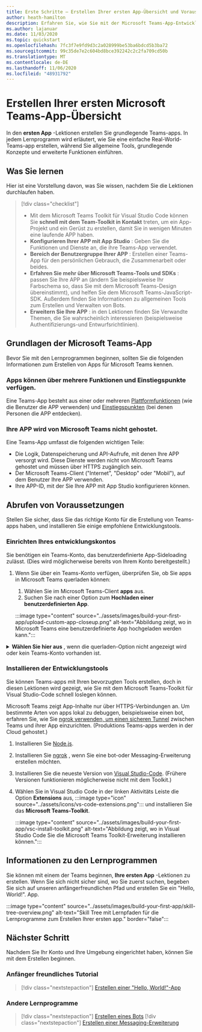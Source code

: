 ```yaml
---
title: Erste Schritte – Erstellen Ihrer ersten App-Übersicht und Voraussetzungen
author: heath-hamilton
description: Erfahren Sie, wie Sie mit der Microsoft Teams-App-Entwicklung beginnen und Ihre Umgebung einrichten.
ms.author: lajanuar
ms.date: 11/03/2020
ms.topic: quickstart
ms.openlocfilehash: 7fc3f7e9fd9d3c2a028999be53ba6bdcd5b3ba72
ms.sourcegitcommit: 99c35de7e2c604bd8bce392242c2c2fa709cd50b
ms.translationtype: MT
ms.contentlocale: de-DE
ms.lasthandoff: 11/06/2020
ms.locfileid: "48931792"
---
```

# <a name="build-your-first-microsoft-teams-app-overview"></a>Erstellen Ihrer ersten Microsoft Teams-App-Übersicht

In den **ersten App** -Lektionen erstellen Sie grundlegende Teams-apps. In jedem Lernprogramm wird erläutert, wie Sie eine einfache Real-World-Teams-app erstellen, während Sie allgemeine Tools, grundlegende Konzepte und erweiterte Funktionen einführen.

## <a name="what-youll-learn"></a>Was Sie lernen

Hier ist eine Vorstellung davon, was Sie wissen, nachdem Sie die Lektionen durchlaufen haben.

> [!div class="checklist"]
  >
  > * Mit dem Microsoft Teams Toolkit für Visual Studio Code können Sie **schnell mit dem Team-Toolkit in Kontakt** treten, um ein App-Projekt und ein Gerüst zu erstellen, damit Sie in wenigen Minuten eine laufende APP haben.
  > * **Konfigurieren Ihrer APP mit App Studio** : Geben Sie die Funktionen und Dienste an, die ihre Teams-App verwendet.
  > * **Bereich der Benutzergruppe Ihrer APP** : Erstellen einer Teams-App für den persönlichen Gebrauch, die Zusammenarbeit oder beides.
  > * **Erfahren Sie mehr über Microsoft Teams-Tools und SDKs** : passen Sie Ihre APP an (ändern Sie beispielsweise Ihr Farbschema so, dass Sie mit dem Microsoft Teams-Design übereinstimmt), und helfen Sie dem Microsoft Teams-JavaScript-SDK. Außerdem finden Sie Informationen zu allgemeinen Tools zum Erstellen und Verwalten von Bots.
  > * **Erweitern Sie Ihre APP** : in den Lektionen finden Sie Verwandte Themen, die Sie wahrscheinlich interessieren (beispielsweise Authentifizierungs-und Entwurfsrichtlinien).

## <a name="teams-app-fundamentals"></a>Grundlagen der Microsoft Teams-App

Bevor Sie mit den Lernprogrammen beginnen, sollten Sie die folgenden Informationen zum Erstellen von Apps für Microsoft Teams kennen.

### <a name="apps-can-have-multiple-capabilities-and-entry-points"></a>Apps können über mehrere Funktionen und Einstiegspunkte verfügen.

Eine Teams-App besteht aus einer oder mehreren [Plattformfunktionen](../concepts/capabilities-overview.md) (wie die Benutzer die APP verwenden) und [Einstiegspunkten](../concepts/extensibility-points.md) (bei denen Personen die APP entdecken).

### <a name="teams-doesnt-host-your-app"></a>Ihre APP wird von Microsoft Teams nicht gehostet.

Eine Teams-App umfasst die folgenden wichtigen Teile:

* Die Logik, Datenspeicherung und API-Aufrufe, mit denen Ihre APP versorgt wird. Diese Dienste werden nicht von Microsoft Teams gehostet und müssen über HTTPS zugänglich sein.
* Der Microsoft Teams-Client ("Internet", "Desktop" oder "Mobil"), auf dem Benutzer Ihre APP verwenden.
* Ihre APP-ID, mit der Sie Ihre APP mit App Studio konfigurieren können.

## <a name="get-prerequisites"></a>Abrufen von Voraussetzungen

Stellen Sie sicher, dass Sie das richtige Konto für die Erstellung von Teams-apps haben, und installieren Sie einige empfohlene Entwicklungstools.

### <a name="set-up-your-development-account"></a>Einrichten Ihres entwicklungskontos

Sie benötigen ein Teams-Konto, das benutzerdefinierte App-Sideloading zulässt. (Dies wird möglicherweise bereits von Ihrem Konto bereitgestellt.)

1. Wenn Sie über ein Teams-Konto verfügen, überprüfen Sie, ob Sie apps in Microsoft Teams querladen können:
    1. Wählen Sie im Microsoft Teams-Client **apps** aus.
    1. Suchen Sie nach einer Option zum **Hochladen einer benutzerdefinierten App**.

    :::image type="content" source="../assets/images/build-your-first-app/upload-custom-app-closeup.png" alt-text="Abbildung zeigt, wo in Microsoft Teams eine benutzerdefinierte App hochgeladen werden kann.":::

<!-- markdownlint-disable MD033 -->
<details>

<summary><b>Wählen Sie hier aus</b> , wenn die querladen-Option nicht angezeigt wird oder kein Teams-Konto vorhanden ist.</summary>

Sie können ein kostenloses Test Konto für Teams erhalten, das App-Sideloading ermöglicht, indem Sie dem Microsoft 365-Entwicklerprogramm beitreten. (Der Registrierungsvorgang dauert ungefähr zwei Minuten.)

1. Wechseln Sie zum [Microsoft 365-Entwicklerprogramm](https://developer.microsoft.com/microsoft-365/dev-program).
1. Wählen Sie **jetzt beitreten** aus, und folgen Sie den Anweisungen auf dem Bildschirm.
1. Wenn Sie zum Begrüßungsbildschirm gelangen, wählen Sie **E5-Abonnement einrichten** aus.
1. Richten Sie Ihr Administratorkonto ein. Wenn Sie fertig sind, sollten Sie einen Bildschirm wie den folgenden sehen.
:::image type="content" source="../assets/images/build-your-first-app/dev-program-subscription.png" alt-text="Beispiel dessen, was nach der Anmeldung für das Microsoft 365-Entwicklerprogramm angezeigt wird.":::
1. Melden Sie sich mit dem soeben eingerichteten Administratorkonto bei Microsoft Teams an.
1. Überprüfen Sie, ob Sie nun die Option **benutzerdefinierte App hochladen** haben.

</details>

### <a name="install-your-development-tools"></a>Installieren der Entwicklungstools

Sie können Teams-apps mit Ihren bevorzugten Tools erstellen, doch in diesen Lektionen wird gezeigt, wie Sie mit dem Microsoft Teams-Toolkit für Visual Studio-Code schnell loslegen können.

Microsoft Teams zeigt App-Inhalte nur über HTTPS-Verbindungen an. Um bestimmte Arten von apps lokal zu debuggen, beispielsweise einen bot, erfahren Sie, wie Sie [ngrok verwenden, um einen sicheren Tunnel](../concepts/build-and-test/debug.md#locally-hosted) zwischen Teams und ihrer App einzurichten. (Produktions Teams-apps werden in der Cloud gehostet.)

1. Installieren Sie [Node.js](https://nodejs.org/en/).
1. Installieren Sie [ngrok](https://ngrok.com/download) , wenn Sie eine bot-oder Messaging-Erweiterung erstellen möchten.
1. Installieren Sie die neueste Version von [Visual Studio-Code](https://code.visualstudio.com/download). (Frühere Versionen funktionieren möglicherweise nicht mit dem Toolkit.)
1. Wählen Sie in Visual Studio Code in der linken Aktivitäts Leiste die Option **Extensions** aus, :::image type="icon" source="../assets/icons/vs-code-extensions.png"::: und installieren Sie das **Microsoft Teams-Toolkit**.

    :::image type="content" source="../assets/images/build-your-first-app/vsc-install-toolkit.png" alt-text="Abbildung zeigt, wo in Visual Studio Code Sie die Microsoft Teams Toolkit-Erweiterung installieren können.":::

## <a name="about-the-tutorials"></a>Informationen zu den Lernprogrammen

Sie können mit einem der Teams beginnen, **Ihre ersten App** -Lektionen zu erstellen. Wenn Sie sich nicht sicher sind, wo Sie zuerst suchen, begeben Sie sich auf unseren anfängerfreundlichen Pfad und erstellen Sie ein "Hello, World!". App.

:::image type="content" source="../assets/images/build-your-first-app/skill-tree-overview.png" alt-text="Skill Tree mit Lernpfaden für die Lernprogramme zum Erstellen Ihrer ersten app." border="false":::

## <a name="next-step"></a>Nächster Schritt

Nachdem Sie Ihr Konto und Ihre Umgebung eingerichtet haben, können Sie mit dem Erstellen beginnen.

### <a name="beginner-friendly-tutorial"></a>Anfänger freundliches Tutorial

> [!div class="nextstepaction"]
> [Erstellen einer "Hello, World!"-App](../build-your-first-app/build-and-run.md)

### <a name="other-tutorials"></a>Andere Lernprogramme

> [!div class="nextstepaction"]
> [Erstellen eines Bots](../build-your-first-app/build-bot.md)
> [!div class="nextstepaction"]
> [Erstellen einer Messaging-Erweiterung](../build-your-first-app/build-messaging-extension.md)
